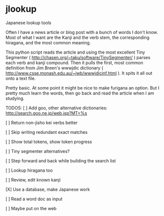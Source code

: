 jlookup
=======

Japanese lookup tools

Often I have a news article or blog post with a bunch of words I don't know. Most of what I want are the Kanji and the verb stem, the corresponding hiragana, and the most common meaning.

This python script reads the article and using the most excellent Tiny Segmenter ( http://chasen.org/~taku/software/TinySegmenter/ ) parses each verb and kanji compound. Then it pulls the first, most common definition from Jim Breen's wwwjdic dictionary ( http://www.csse.monash.edu.au/~jwb/wwwjdicinf.html ). It spits it all out onto a text file.

Pretty basic. At some point it might be nice to make furigana an option. But I pretty much learn the words, then go back and read the article when I am studying.

TODOS:
[ ] Add goo, other alternative dictionaries: http://search.goo.ne.jp/web.jsp?MT=%s

[ ] Return non-jisho kei verbs better

[ ] Skip writing redundant exact matches

[ ] Show total tokens, show token progress

[ ] Tiny segmenter alternatives?

[ ] Step forward and back while building the search list

[ ] Lookup hiragana too

[ ] Review, edit known kanji

[X] Use a database, make Japanese work

[ ] Read a word doc as input

[ ] Maybe put on the web
